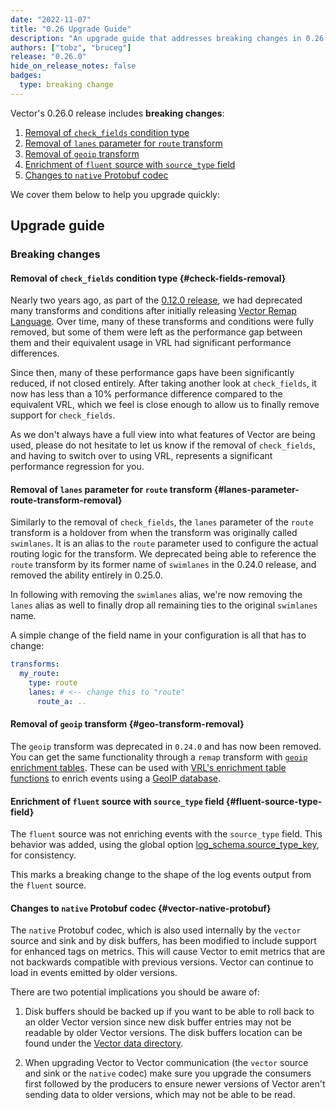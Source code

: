 ```yaml
---
date: "2022-11-07"
title: "0.26 Upgrade Guide"
description: "An upgrade guide that addresses breaking changes in 0.26.0"
authors: ["tobz", "bruceg"]
release: "0.26.0"
hide_on_release_notes: false
badges:
  type: breaking change
---
```


Vector's 0.26.0 release includes **breaking changes**:

1. [Removal of `check_fields` condition type](#check-fields-removal)
2. [Removal of `lanes` parameter for `route` transform](#lanes-parameter-route-transform-removal)
3. [Removal of `geoip` transform](#geo-transform-removal)
4. [Enrichment of `fluent` source with `source_type` field](#fluent-source-type-field)
5. [Changes to `native` Protobuf codec](#vector-native-protobuf)

We cover them below to help you upgrade quickly:

## Upgrade guide

### Breaking changes

#### Removal of `check_fields` condition type {#check-fields-removal}

Nearly two years ago, as part of the [0.12.0 release](https://vector.dev/highlights/2021-02-16-0-12-upgrade-guide/#fourth),
we had deprecated many transforms and conditions after initially releasing
[Vector Remap Language](https://vector.dev/blog/vector-remap-language/). Over time, many of these
transforms and conditions were fully removed, but some of them were left as the performance gap
between them and their equivalent usage in VRL had significant performance differences.

Since then, many of these performance gaps have been significantly reduced, if not closed entirely.
After taking another look at `check_fields`, it now has less than a 10% performance difference
compared to the equivalent VRL, which we feel is close enough to allow us to finally remove support
for `check_fields`.

As we don't always have a full view into what features of Vector are being used, please do not
hesitate to let us know if the removal of `check_fields`, and having to switch over to using VRL,
represents a significant performance regression for you.

#### Removal of `lanes` parameter for `route` transform {#lanes-parameter-route-transform-removal}

Similarly to the removal of `check_fields`, the `lanes` parameter of the `route` transform is a
holdover from when the transform was originally called `swimlanes`. It is an alias to the `route`
parameter used to configure the actual routing logic for the transform. We deprecated being able to
reference the `route` transform by its former name of `swimlanes` in the 0.24.0 release, and removed
the ability entirely in 0.25.0.

In following with removing the `swimlanes` alias, we're now removing the `lanes` alias as well to
finally drop all remaining ties to the original `swimlanes` name.

A simple change of the field name in your configuration is all that has to change:

```yaml
transforms:
  my_route:
    type: route
    lanes: # <-- change this to "route"
      route_a: ..
```

#### Removal of `geoip` transform {#geo-transform-removal}

The `geoip` transform was deprecated in `0.24.0` and has now been removed. You can
get the same functionality through a `remap` transform with [`geoip` enrichment
tables](/docs/reference/configuration/global-options/#enrichment_tables.geoip). These can be used
with [VRL's enrichment table functions](/docs/reference/vrl/functions/#enrichment-functions) to
enrich events using a [GeoIP database](https://www.maxmind.com/en/geoip2-databases).

#### Enrichment of `fluent` source with `source_type` field {#fluent-source-type-field}

The `fluent` source was not enriching events with the `source_type` field.
This behavior was added, using the global option [log_schema.source_type_key](https://vector.dev/docs/reference/configuration/global-options/#log_schema.source_type_key),
for consistency.

This marks a breaking change to the shape of the log events output from the `fluent` source.

#### Changes to `native` Protobuf codec {#vector-native-protobuf}

The `native` Protobuf codec, which is also used internally by the `vector` source and sink and by
disk buffers, has been modified to include support for enhanced tags on metrics. This will cause
Vector to emit metrics that are not backwards compatible with previous versions. Vector can continue
to load in events emitted by older versions.

There are two potential implications you should be aware of:

1. Disk buffers should be backed up if you want to be able to roll back to an older
   Vector version since new disk buffer entries may not be readable by older Vector
   versions. The disk buffers location can be found under the
   [Vector data directory](/docs/reference/configuration/global-options/#data_dir).

2. When upgrading Vector to Vector communication (the `vector` source and sink or
   the `native` codec) make sure you upgrade the consumers first followed by the
   producers to ensure newer versions of Vector aren't sending data to older
   versions, which may not be able to be read.
